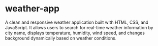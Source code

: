 # weather-app
A clean and responsive weather application built with HTML, CSS, and JavaScript. It allows users to search for real-time weather information by city name, displays temperature, humidity, wind speed, and changes background dynamically based on weather conditions.
